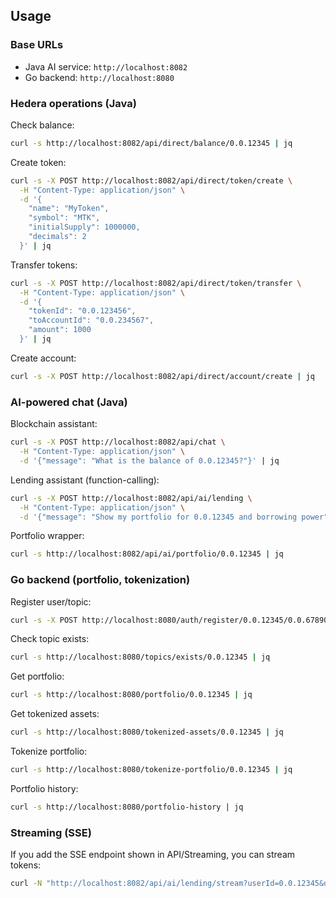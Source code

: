 ## Usage

### Base URLs
- Java AI service: `http://localhost:8082`
- Go backend: `http://localhost:8080`

### Hedera operations (Java)

Check balance:
```bash
curl -s http://localhost:8082/api/direct/balance/0.0.12345 | jq
```

Create token:
```bash
curl -s -X POST http://localhost:8082/api/direct/token/create \
  -H "Content-Type: application/json" \
  -d '{
    "name": "MyToken",
    "symbol": "MTK",
    "initialSupply": 1000000,
    "decimals": 2
  }' | jq
```

Transfer tokens:
```bash
curl -s -X POST http://localhost:8082/api/direct/token/transfer \
  -H "Content-Type: application/json" \
  -d '{
    "tokenId": "0.0.123456",
    "toAccountId": "0.0.234567",
    "amount": 1000
  }' | jq
```

Create account:
```bash
curl -s -X POST http://localhost:8082/api/direct/account/create | jq
```

### AI-powered chat (Java)

Blockchain assistant:
```bash
curl -s -X POST http://localhost:8082/api/chat \
  -H "Content-Type: application/json" \
  -d '{"message": "What is the balance of 0.0.12345?"}' | jq
```

Lending assistant (function-calling):
```bash
curl -s -X POST http://localhost:8082/api/ai/lending \
  -H "Content-Type: application/json" \
  -d '{"message": "Show my portfolio for 0.0.12345 and borrowing power"}' | jq
```

Portfolio wrapper:
```bash
curl -s http://localhost:8082/api/ai/portfolio/0.0.12345 | jq
```

### Go backend (portfolio, tokenization)

Register user/topic:
```bash
curl -s -X POST http://localhost:8080/auth/register/0.0.12345/0.0.67890 | jq
```

Check topic exists:
```bash
curl -s http://localhost:8080/topics/exists/0.0.12345 | jq
```

Get portfolio:
```bash
curl -s http://localhost:8080/portfolio/0.0.12345 | jq
```

Get tokenized assets:
```bash
curl -s http://localhost:8080/tokenized-assets/0.0.12345 | jq
```

Tokenize portfolio:
```bash
curl -s http://localhost:8080/tokenize-portfolio/0.0.12345 | jq
```

Portfolio history:
```bash
curl -s http://localhost:8080/portfolio-history | jq
```

### Streaming (SSE)
If you add the SSE endpoint shown in API/Streaming, you can stream tokens:
```bash
curl -N "http://localhost:8082/api/ai/lending/stream?userId=0.0.12345&q=explain%20ltv"
```


